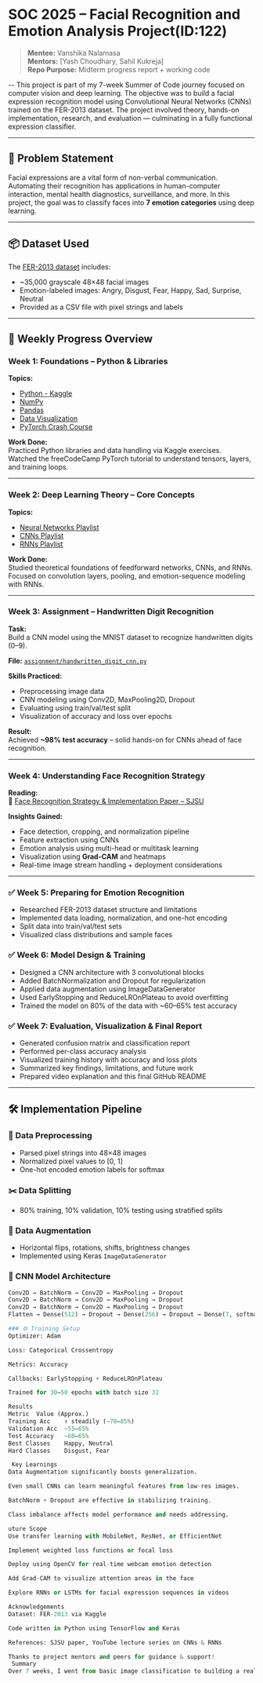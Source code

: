 # SOC 2025 – Facial Recognition and Emotion Analysis Project(ID:122)

> **Mentee:** Vanshika Nalamasa  
> **Mentors:** [Yash Choudhary, Sahil Kukreja]  
> **Repo Purpose:** Midterm progress report + working code

--
This project is part of my 7-week Summer of Code journey focused on computer vision and deep learning. The objective was to build a facial expression recognition model using Convolutional Neural Networks (CNNs) trained on the FER-2013 dataset. The project involved theory, hands-on implementation, research, and evaluation — culminating in a fully functional expression classifier.

---

## 🧠 Problem Statement

Facial expressions are a vital form of non-verbal communication. Automating their recognition has applications in human-computer interaction, mental health diagnostics, surveillance, and more. In this project, the goal was to classify faces into **7 emotion categories** using deep learning.

---

## 📦 Dataset Used

The [FER-2013 dataset](https://www.kaggle.com/datasets/msambare/fer2013) includes:
- ~35,000 grayscale 48×48 facial images
- Emotion-labeled images: Angry, Disgust, Fear, Happy, Sad, Surprise, Neutral
- Provided as a CSV file with pixel strings and labels

---

## 📅 Weekly Progress Overview

###  Week 1: Foundations – Python & Libraries  
**Topics:**  
- [Python - Kaggle](https://www.kaggle.com/learn/python)  
- [NumPy](https://www.kaggle.com/code/legendadnan/numpy-tutorial-for-beginners-data-science)  
- [Pandas](https://www.kaggle.com/learn/pandas)  
- [Data Visualization](https://www.kaggle.com/learn/data-visualization)  
- [PyTorch Crash Course](https://www.youtube.com/watch?v=GIsg-ZUy0MY)

**Work Done:**  
Practiced Python libraries and data handling via Kaggle exercises.  
Watched the freeCodeCamp PyTorch tutorial to understand tensors, layers, and training loops.

---

###  Week 2: Deep Learning Theory – Core Concepts  
**Topics:**  
- [Neural Networks Playlist](https://youtube.com/playlist?list=PLuhqtP7jdD8CftMk831qdE8BlIteSaNzD)  
- [CNNs Playlist](https://youtube.com/playlist?list=PLuhqtP7jdD8CD6rOWy20INGM44kULvrHu)  
- [RNNs Playlist](https://youtube.com/playlist?list=PLuhqtP7jdD8ARBnzj8SZwNFhwWT89fAFr)

**Work Done:**  
Studied theoretical foundations of feedforward networks, CNNs, and RNNs.  
Focused on convolution layers, pooling, and emotion-sequence modeling with RNNs.

---

###  Week 3: Assignment – Handwritten Digit Recognition

**Task:**  
Build a CNN model using the MNIST dataset to recognize handwritten digits (0–9).  

**File:** [`assignment/handwritten_digit_cnn.py`](assignment/handwritten_digit_cnn.py)

**Skills Practiced:**  
- Preprocessing image data  
- CNN modeling using Conv2D, MaxPooling2D, Dropout  
- Evaluating using train/val/test split  
- Visualization of accuracy and loss over epochs

**Result:**  
Achieved **~98% test accuracy** – solid hands-on for CNNs ahead of face recognition.

---

###  Week 4: Understanding Face Recognition Strategy

**Reading:**  
📄 [Face Recognition Strategy & Implementation Paper – SJSU](https://scholarworks.sjsu.edu/cgi/viewcontent.cgi?article=1643&context=etd_projects)

**Insights Gained:**  
- Face detection, cropping, and normalization pipeline  
- Feature extraction using CNNs  
- Emotion analysis using multi-head or multitask learning  
- Visualization using **Grad-CAM** and heatmaps  
- Real-time image stream handling + deployment considerations

---

### ✅ Week 5: Preparing for Emotion Recognition
- Researched FER-2013 dataset structure and limitations
- Implemented data loading, normalization, and one-hot encoding
- Split data into train/val/test sets
- Visualized class distributions and sample faces

### ✅ Week 6: Model Design & Training
- Designed a CNN architecture with 3 convolutional blocks
- Added BatchNormalization and Dropout for regularization
- Applied data augmentation using ImageDataGenerator
- Used EarlyStopping and ReduceLROnPlateau to avoid overfitting
- Trained the model on 80% of the data with ~60–65% test accuracy

### ✅ Week 7: Evaluation, Visualization & Final Report
- Generated confusion matrix and classification report
- Performed per-class accuracy analysis
- Visualized training history with accuracy and loss plots
- Summarized key findings, limitations, and future work
- Prepared video explanation and this final GitHub README

---

## 🛠️ Implementation Pipeline

### 🧼 Data Preprocessing
- Parsed pixel strings into 48×48 images
- Normalized pixel values to [0, 1]
- One-hot encoded emotion labels for softmax

### ✂️ Data Splitting
- 80% training, 10% validation, 10% testing using stratified splits

### 🔁 Data Augmentation
- Horizontal flips, rotations, shifts, brightness changes
- Implemented using Keras `ImageDataGenerator`

### 🧱 CNN Model Architecture
```python
Conv2D → BatchNorm → Conv2D → MaxPooling → Dropout
Conv2D → BatchNorm → Conv2D → MaxPooling → Dropout
Conv2D → BatchNorm → Conv2D → MaxPooling → Dropout
Flatten → Dense(512) → Dropout → Dense(256) → Dropout → Dense(7, softmax)

### ⚙️ Training Setup
Optimizer: Adam

Loss: Categorical Crossentropy

Metrics: Accuracy

Callbacks: EarlyStopping + ReduceLROnPlateau

Trained for 30–50 epochs with batch size 32

Results
Metric	Value (Approx.)
Training Acc	↑ steadily (~70–85%)
Validation Acc	~55–65%
Test Accuracy	~60–65%
Best Classes	Happy, Neutral
Hard Classes	Disgust, Fear

 Key Learnings
Data Augmentation significantly boosts generalization.

Even small CNNs can learn meaningful features from low-res images.

BatchNorm + Dropout are effective in stabilizing training.

Class imbalance affects model performance and needs addressing.

uture Scope
Use transfer learning with MobileNet, ResNet, or EfficientNet

Implement weighted loss functions or focal loss

Deploy using OpenCV for real-time webcam emotion detection

Add Grad-CAM to visualize attention areas in the face

Explore RNNs or LSTMs for facial expression sequences in videos

Acknowledgements
Dataset: FER-2013 via Kaggle

Code written in Python using TensorFlow and Keras

References: SJSU paper, YouTube lecture series on CNNs & RNNs

Thanks to project mentors and peers for guidance & support!
 Summary
Over 7 weeks, I went from basic image classification to building a real-world facial expression recognition system. This project brought together theory, coding, experimentation, and interpretation — giving me practical confidence in applying deep learning to vision problems.






